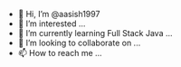- 👋 Hi, I’m @aasish1997
- 👀 I’m interested ...
- 🌱 I’m currently learning Full Stack Java ...
- 💞️ I’m looking to collaborate on ...
- 📫 How to reach me ...

<!---
aasish1997/aasish1997 is a ✨ special ✨ repository because its `README.md` (this file) appears on your GitHub profile.
You can click the Preview link to take a look at your changes.
--->
